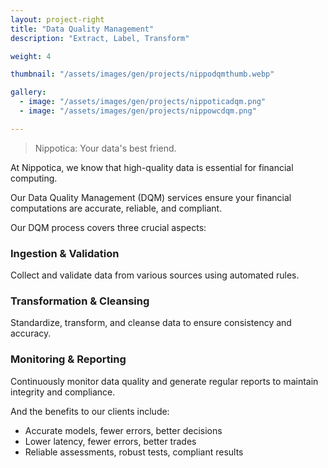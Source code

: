 ```yaml
---
layout: project-right
title: "Data Quality Management"
description: "Extract, Label, Transform"

weight: 4

thumbnail: "/assets/images/gen/projects/nippodqmthumb.webp"

gallery:
  - image: "/assets/images/gen/projects/nippoticadqm.png"
  - image: "/assets/images/gen/projects/nippowcdqm.png"

---
```


> Nippotica: Your data's best friend.

At Nippotica, we know that high-quality data is essential for financial computing. 

Our Data Quality Management (DQM) services ensure your financial computations are accurate, reliable, and compliant.

Our DQM process covers three crucial aspects:

### Ingestion & Validation
Collect and validate data from various sources using automated rules.
### Transformation & Cleansing
Standardize, transform, and cleanse data to ensure consistency and accuracy.
### Monitoring & Reporting
Continuously monitor data quality and generate regular reports to maintain integrity and compliance.

And the benefits to our clients include:

- Accurate models, fewer errors, better decisions
- Lower latency, fewer errors, better trades
- Reliable assessments, robust tests, compliant results

